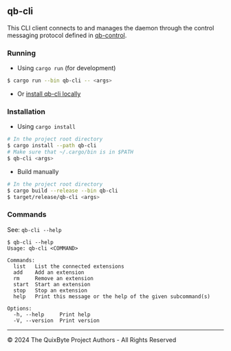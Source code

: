 ## qb-cli

This CLI client connects to and manages the daemon through
the control messaging protocol defined in [qb-control](../qb-control/).

### Running

- Using `cargo run` (for development)
```sh
$ cargo run --bin qb-cli -- <args>
```
- Or [install qb-cli locally](#installation)

### Installation

- Using `cargo install`
```sh
# In the project root directory
$ cargo install --path qb-cli
# Make sure that ~/.cargo/bin is in $PATH
$ qb-cli <args>
```
- Build manually
```sh
# In the project root directory
$ cargo build --release --bin qb-cli
$ target/release/qb-cli <args>
```

### Commands

See: `qb-cli --help`
```
$ qb-cli --help
Usage: qb-cli <COMMAND>

Commands:
  list   List the connected extensions
  add    Add an extension
  rm     Remove an extension
  start  Start an extension
  stop   Stop an extension
  help   Print this message or the help of the given subcommand(s)

Options:
  -h, --help     Print help
  -V, --version  Print version
```

----

&copy; 2024 The QuixByte Project Authors - All Rights Reserved
